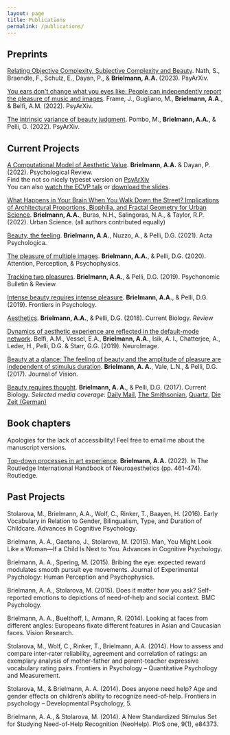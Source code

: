 ```yaml
---
layout: page
title: Publications
permalink: /publications/
---
```


## Preprints
[Relating Objective Complexity, Subjective Complexity and Beauty](https://psyarxiv.com/nuep7/). Nath, S., Braendle, F., Schulz, E., Dayan, P., & **Brielmann, A.A.** (2023). PsyArXiv.

[You ears don't change what you eyes like: People can independently report the pleasure of music and images](https://psyarxiv.com/keud2/). Frame, J., Gugliano, M., **Brielmann, A.A.**, & Belfi, A.M. (2022). PsyArXiv.

[The intrinsic variance of beauty judgment](https://psyarxiv.com/jm83e/). Pombo, M., **Brielmann, A.A.**, & Pelli, G. (2022). PsyArXiv.


## Current Projects
[A Computational Model of Aesthetic Value](https://psycnet.apa.org/record/2022-78031-001). **Brielmann, A.A.** & Dayan, P. (2022). Psychological Review. <br/>
Find the not so nicely typeset version on [PsyArXiv](https://psyarxiv.com/eaqkc/)<br/>
You can also <a href="https://aenneb.github.io/files/BrielmannDayan_talk_ECVP2021_noQA.mp4" target="_blank">watch the ECVP talk</a> or <a href="https://aenneb.github.io/files/BrielmannDayan_ECVP_2021.pdf" target="_blank">download the slides</a>.

[What Happens in Your Brain When You Walk Down the Street? Implications of Architectural Proportions, Biophilia, and Fractal Geometry for Urban Science](https://www.mdpi.com/2413-8851/6/1/3). **Brielmann, A.A.**, Buras, N.H., Salingoras, N.A., & Taylor, R.P. (2022). Urban Science. (all authors contributed equally)

[Beauty, the feeling](https://www.sciencedirect.com/science/article/pii/S0001691821001153). **Brielmann, A.A.**, Nuzzo, A., & Pelli, D.G. (2021). Acta Psychologica.

[The pleasure of multiple images](https://link.springer.com/article/10.3758/s13414-020-02175-z). **Brielmann, A.A.**, & Pelli, D.G. (2020). Attention, Perception, & Psychophysics.

[Tracking two pleasures](https://link.springer.com/article/10.3758/s13423-019-01695-6). **Brielmann, A.A.**, & Pelli, D.G. (2019). Psychonomic Bulletin & Review.

[Intense beauty requires intense pleasure](https://www.frontiersin.org/articles/10.3389/fpsyg.2019.02420/full?report=reader). **Brielmann, A.A.**, & Pelli, D.G. (2019). Frontiers in Psychology.

[Aesthetics](https://www.sciencedirect.com/science/article/pii/S0960982218307668). **Brielmann, A.A.**, & Pelli, D.G. (2018). Current Biology. *Review*

[Dynamics of aesthetic experience are reflected in the default-mode network](https://www.sciencedirect.com/science/article/pii/S105381191832161X). Belfi, A.M., Vessel, E.A., **Brielmann, A.A.**, Isik, A. I., Chatterjee, A., Leder, H., Pelli, D.G. & Starr, G.G. (2019). NeuroImage.

[Beauty at a glance: The feeling of beauty and the amplitude of pleasure are independent of stimulus duration](https://jov.arvojournals.org/article.aspx?articleid=2665844). **Brielmann, A. A.**, Vale, L.N., & Pelli, D.G. (2017). Journal of Vision.

[Beauty requires thought](https://www.sciencedirect.com/science/article/pii/S096098221730427X?via%3Dihub). **Brielmann, A. A.**, & Pelli, D.G. (2017). Current Biology. 
*Selected media coverage*: [Daily Mail](https://www.dailymail.co.uk/sciencetech/article-4496370/Why-stop-pause-appreciate-beauty.html), [The Smithsonian](https://www.smithsonianmag.com/science-nature/distraction-makes-us-less-able-appreciate-beauty-180963315/), [Quartz](https://qz.com/987567/distraction-prevents-us-from-seeing-beauty/), [Die Zeit (German)](https://www.zeit.de/2017/21/psychologie-immanuel-kant-schoenheit-reflex?wt_zmc=koop.ext.zonaudev.spektrumde.feed.wie-empfinden-wir-schoenheit.bildtext.link.x&utm_medium=koop&utm_source=spektrumde_zonaudev_ext&utm_campaign=feed&utm_content=wie-empfinden-wir-schoenheit_bildtext_link_x)


## Book chapters
Apologies for the lack of accessibility! Feel free to email me about the manuscript versions.

[Top-down processes in art experience](https://www.taylorfrancis.com/chapters/edit/10.4324/9781003008675-27/top-processes-art-experience-aenne-brielmann). **Brielmann, A.A.** (2022). In The Routledge International Handbook of Neuroaesthetics (pp. 461-474). Routledge.

## Past Projects

Stolarova, M., Brielmann, A.A., Wolf, C., Rinker, T., Baayen, H. (2016). Early Vocabulary in Relation to Gender, Bilingualism, Type, and Duration of Childcare. Advances in Cognitive Psychology. 

Brielmann, A. A., Gaetano, J., Stolarova, M. (2015). Man, You Might Look Like a Woman—If a Child Is Next to You. Advances in Cognitive Psychology. 

Brielmann, A. A., Spering, M. (2015). Bribing the eye: expected reward modulates smooth pursuit eye movements. Journal of Experimental Psychology: Human Perception and Psychophysics. 

Brielmann, A. A., Stolarova, M. (2015). Does it matter how you ask? Self-reported emotions to depictions of need-of-help and social context. BMC Psychology. 

Brielmann, A. A., Buelthoff, I., Armann, R. (2014). Looking at faces from different angles: Europeans fixate different features in Asian and Caucasian faces. Vision Research. 

Stolarova, M., Wolf, C., Rinker, T., Brielmann, A.A. (2014). How to assess and compare inter-rater reliability, agreement and correlation of ratings: an exemplary analysis of mother-father and parent-teacher expressive vocabulary rating pairs. Frontiers in Psychology – Quantitative Psychology and Measurement. 

Stolarova, M., & Brielmann, A. A. (2014). Does anyone need help? Age and gender effects on children’s ability to recognize need-of-help. Frontiers in psychology – Developmental Psychology, 5. 

Brielmann, A. A., & Stolarova, M. (2014). A New Standardized Stimulus Set for Studying Need-of-Help Recognition (NeoHelp). PloS one, 9(1), e84373.
